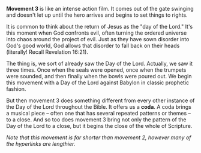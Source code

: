 **Movement 3** is like an intense action film. It comes out of the gate swinging and doesn't let up until the hero arrives and begins to set things to rights. 

It is common to think about the return of Jesus as the "day of the Lord." It's this moment when God confronts evil, often turning the ordered universe into chaos around the project of evil. Just as they have sown disorder into God's good world, God allows that disorder to fall back on their heads (literally! Recall Revelation 16:21).

The thing is, we sort of already saw the Day of the Lord. Actually, we saw it three times. Once when the seals were opened, once when the trumpets were sounded, and then finally when the bowls were poured out. We begin this movement with a Day of the Lord against Babylon in classic prophetic fashion.

But then movement 3 does something different from every other instance of the Day of the Lord throughout the Bible. It offers us a **coda**. A coda brings a musical piece – often one that has several repeated patterns or themes – to a close. And so too does movement 3 bring not only the pattern of the Day of the Lord to a close, but it begins the close of the whole of Scripture.

_Note that this movement is far shorter than movement 2, however many of the hyperlinks are lengthier._